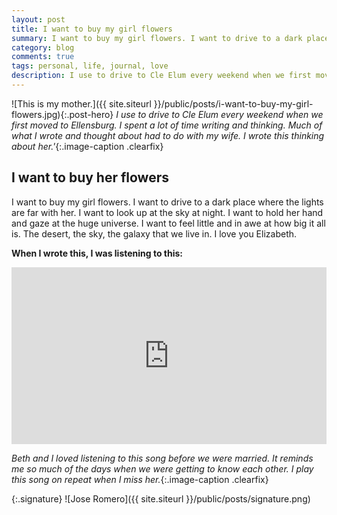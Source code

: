 ```yaml
---
layout: post
title: I want to buy my girl flowers
summary: I want to buy my girl flowers. I want to drive to a dark place where the lights are far with her.
category: blog
comments: true
tags: personal, life, journal, love
description: I use to drive to Cle Elum every weekend when we first moved to Ellensburg. I spent a lot of time writing and thinking. Much of what I wrote and thought about had to do with my wife. I wrote this thinking about her.
---
```


![This is my mother.]({{ site.siteurl }}/public/posts/i-want-to-buy-my-girl-flowers.jpg){:.post-hero}
*I use to drive to Cle Elum every weekend when we first moved to Ellensburg. I spent a lot of time writing and thinking. Much of what I wrote and thought about had to do with my wife. I wrote this thinking about her.'*{:.image-caption .clearfix}

## I want to buy her flowers
I want to buy my girl flowers. I want to drive to a dark place where the lights are far with her. I want to look up at the sky at night. I want to hold her hand and gaze at the huge universe. I want to feel little and in awe at how big it all is. The desert, the sky, the galaxy that we live in. I love you Elizabeth.


 
**When I wrote this, I was listening to this:**
 <style>.embed-container { position: relative; padding-bottom: 56.25%; height: 0; overflow: hidden; max-width: 100%; } .embed-container iframe, .embed-container object, .embed-container embed { position: absolute; top: 0; left: 0; width: 100%; height: 100%; }</style>
<div class='embed-container'><iframe src='https://www.youtube.com/embed/IrMpo0YDiDY?rel=0&amp;t=27s&amp;showinfo=0' frameborder='0' allowfullscreen></iframe></div>

*Beth and I loved listening to this song before we were married. It reminds me so much of the days when we were getting to know each other. I play this song on repeat when I miss her.*{:.image-caption .clearfix}

{:.signature}
![Jose Romero]({{ site.siteurl }}/public/posts/signature.png)